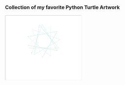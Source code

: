 ### Collection of my favorite Python Turtle Artwork

<img src="./resources/test-video_new.gif" width="50%">

